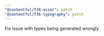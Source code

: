 ```yaml
---
"@contentful/f36-asset": patch
"@contentful/f36-typography": patch
---
```


Fix issue with types being generated wrongly
